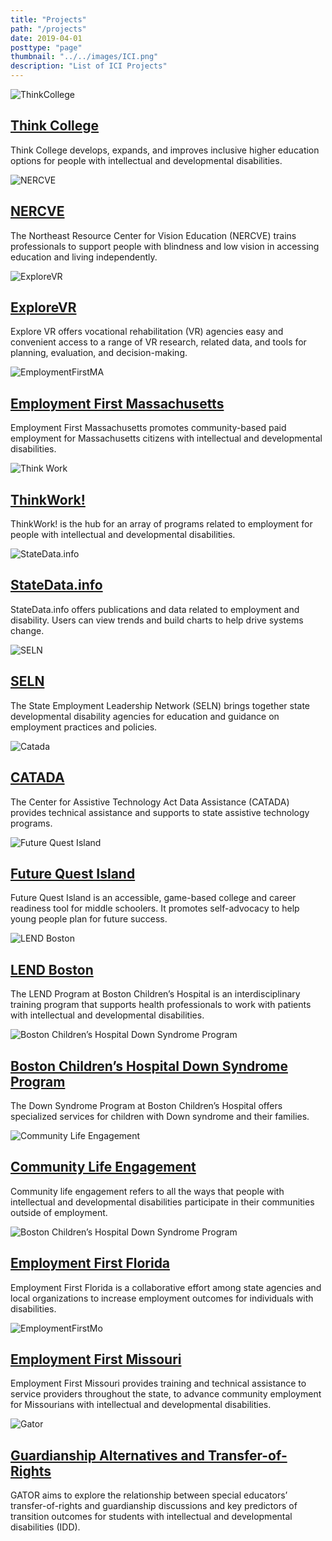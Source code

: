 ```yaml
---
title: "Projects"
path: "/projects"
date: 2019-04-01
posttype: "page"
thumbnail: "../../images/ICI.png"
description: "List of ICI Projects"
---
```


<div id="grid">
<div class="flex-l center">

<article class="card">
<div class="flex flex-column flex-row-ns">
<div class="card-image">
<img src="../../images/thinkcollege.png" class="db" alt = "ThinkCollege" />
</div>
<div class="card-body">
<h2 class="card-title"><a href="/projects/thinkcollege">
Think College</a>
</h2>
<p>Think College develops, expands, and improves inclusive higher education options for people with intellectual and developmental disabilities.</p>
</div>
</div>
</article>

<article class="card">
<div class="flex flex-column flex-row-ns">
<div class="card-image">
<img src="../../images/nercve.png" class="db" alt = "NERCVE" />
</div>
<div class="card-body">
<h2 class="card-title"><a href="/projects/nercve">
NERCVE</a>
</h2>
<p>The Northeast Resource Center for Vision Education (NERCVE) trains professionals to support people with blindness and low vision in accessing education and living independently.</p>
</div>
</div>
</article>

</div>

<div class="flex-l center">
<article class="card">
<div class="flex flex-column flex-row-ns">
<div class="card-image">
<img src="../../images/EVR-sq-300.png" class="db" alt = "ExploreVR" />
</div>
<div class="card-body">
<h2 class="card-title"><a  href="/projects/explorevr">
ExploreVR</a>
</h2>
<p>Explore VR offers vocational rehabilitation (VR) agencies easy and convenient access to a range of VR research, related data, and tools for planning, evaluation, and decision-making.</p>
</div>
</div>
</article>
<article class="card">
<div class="flex flex-column flex-row-ns">
<div class="card-image">
<img src="../../images/employmentfirstma.png" class="db" alt = "EmploymentFirstMA" />
</div>
<div class="card-body">
<h2 class="card-title"><a  href="/projects/employmentfirstma">
Employment First Massachusetts</a></h2>
<p>Employment First Massachusetts promotes community-based paid employment for Massachusetts citizens with intellectual and developmental disabilities. </p>
</div>
</div>
</article>
</div>

<div class="flex-l center">
<article class="card">
<div class="flex flex-column flex-row-ns">
<div class="card-image">
<img src ="../../images/thinkwork.png" class ="db" alt = "Think Work" />
</div>
<div class="card-body">
<h2 class="card-title"><a  href="/projects/thinkwork">
ThinkWork!</a>
</h2>
<p>ThinkWork! is the hub for an array of programs related to employment for people with intellectual and developmental disabilities.</p>
</div>
</div>
</article>
<article class="card">
<div class="flex flex-column flex-row-ns">
<div class="card-image">
<img src="../../images/statedata.png" class="db" alt = "StateData.info" />
</div>
<div class="card-body">
<h2 class="card-title"><a  href="/projects/statedata">
StateData.info</a>
</h2>
<p>StateData.info offers publications and data related to employment and disability. Users can view trends and build charts to help drive systems change.</p>
</div>
</div>
</article>
</div>

<div class="flex-l center">
<article class="card">
<div class="flex flex-column flex-row-ns">
<div class="card-image">
<img src="../../images/seln.png" class="db" alt = "SELN"/>
</div>
<div class="card-body">
<h2 class="card-title"><a  href="/projects/seln">
SELN</a>
</h2>
<p>The State Employment Leadership Network (SELN) brings together state developmental disability agencies for education and guidance on employment practices and policies.</p>
</div>
</div>
</article>
<article class="card">
<div class="flex flex-column flex-row-ns">
<div class="card-image">
<img src="../../images/catada.png" class="db" alt = "Catada" />
</div>
<div class="card-body">
<h2 class="card-title"><a href="/projects/catada">CATADA</a>
</h2>
<p>The Center for Assistive Technology Act Data Assistance (CATADA) provides technical assistance and supports to state assistive technology programs.</p>
</div>
</div>
</article>
</div>

<div class="flex-l center">
<article class="card">
<div class="flex flex-column flex-row-ns">
<div class="card-image">
<img src="../../images/fqi.png" class="db" alt = "Future Quest Island" />
</div>
<div class="card-body">
<h2 class="card-title"><a  href="/projects/fqi">
Future Quest Island</a>
</h2>
<p>Future Quest Island is an accessible, game-based college and career readiness tool for middle schoolers. It promotes self-advocacy to help young people plan for future success.  </p>
</div>
</div>
</article>
<article class="card">
<div class="flex flex-column flex-row-ns">
<div class="card-image">
<img src="../../images/bch-lend-logo.png" class="db" alt = "LEND Boston" />
</div>
<div class="card-body">
<h2 class="card-title"> <a  href="/projects/lend">
LEND Boston</a>
</h2>
<p> The LEND Program at Boston Children’s Hospital is an interdisciplinary training program that supports health professionals to work with patients with intellectual and developmental disabilities. </p>
</div>
</div>
</article>
</div>

<div class="flex-l center">
<article class="card">
<div class="flex flex-column flex-row-ns">
<div class="card-image">
<img src="../../images/bch-ds-logo.png" class="db" alt = "Boston Children’s Hospital Down Syndrome Program" />
</div>
<div class="card-body">
<h2 class="card-title"><a  href="/projects/bchdsp">
Boston Children’s Hospital Down Syndrome Program</a>
</h2>
<p>The Down Syndrome Program at Boston Children’s Hospital offers specialized services for children with Down syndrome and their families. </p>
</div>
</div>
</article>
<article class="card">
<div class="flex flex-column flex-row-ns">
<div class="card-image">
<img src="../../images/CLE-square-logo.png" class="db" alt = "Community Life Engagement"/>
</div>
<div class="card-body">
<h2 class="card-title">
<a href="/projects/cle">
Community Life Engagement</a>
</h2>
<p>Community life engagement refers to all the ways that people with intellectual and developmental disabilities participate in their communities outside of employment.</p>
</div>
</div>
</article>
</div>

<div class="flex-l center">
<article class="card">
<div class="flex flex-column flex-row-ns">
<div class="card-image">
<img src="../../images/empfirstFL-sq-300.png" class="db" alt = "Boston Children’s Hospital Down Syndrome Program" />
</div>
<div class="card-body">
<h2 class="card-title">
<a  href="/projects/emp1stfl">Employment First Florida</a>
</h2>
<p>Employment First Florida is a collaborative effort among state agencies and local organizations to increase employment outcomes for individuals with disabilities. </p>
</div>
</div>
</article>
<article class="card">
<div class="flex flex-column flex-row-ns">
<div class="card-image">
<img src="../../images/empfirstMO-sq-300.png" class="db" alt = "EmploymentFirstMo" />
</div>
<div class="card-body">
<h2 class="card-title"><a href="/projects/emp1stmo">
Employment First Missouri</a>
</h2>
<p>Employment First Missouri provides training and technical assistance to service providers throughout the state, to advance community employment for Missourians with intellectual and developmental disabilities.</p>
</div>
</div>
</article>
</div>

<div class="flex-l center">
<article class="card">
<div class="flex flex-column flex-row-ns">
<div class="card-image">
<img src="../../images/gator_thumbnail.png" class="db" alt = "Gator" />
</div>
<div class="card-body">
<h2 class="card-title"><a href="/projects/gator">
Guardianship Alternatives and Transfer-of-Rights</a>
</h2>
<p>GATOR aims to explore the relationship between special educators’ transfer-of-rights and guardianship discussions and key predictors of transition outcomes for students with intellectual and developmental disabilities (IDD). </p>
</div>
</div>
</article>
<article class="card">
<div class="flex flex-column flex-row-ns">

</div>
</article>
</div>

</div>
